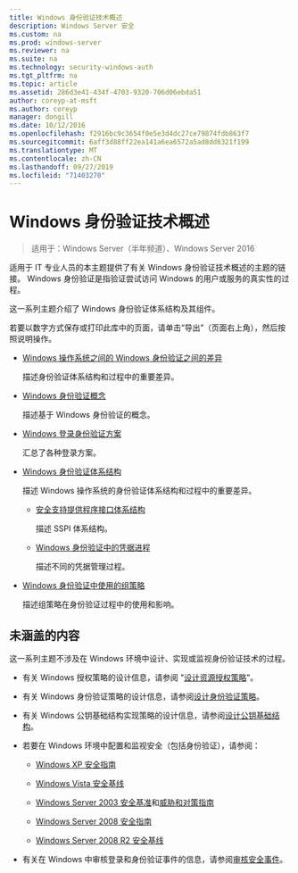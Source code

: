 ```yaml
---
title: Windows 身份验证技术概述
description: Windows Server 安全
ms.custom: na
ms.prod: windows-server
ms.reviewer: na
ms.suite: na
ms.technology: security-windows-auth
ms.tgt_pltfrm: na
ms.topic: article
ms.assetid: 286d3e41-434f-4703-9320-706d06ebda51
author: coreyp-at-msft
ms.author: coreyp
manager: dongill
ms.date: 10/12/2016
ms.openlocfilehash: f2916bc9c3654f0e5e3d4dc27ce79874fdb863f7
ms.sourcegitcommit: 6aff3d88ff22ea141a6ea6572a5ad8dd6321f199
ms.translationtype: MT
ms.contentlocale: zh-CN
ms.lasthandoff: 09/27/2019
ms.locfileid: "71403270"
---
```

# <a name="windows-authentication-technical-overview"></a>Windows 身份验证技术概述

>适用于：Windows Server（半年频道）、Windows Server 2016

适用于 IT 专业人员的本主题提供了有关 Windows 身份验证技术概述的主题的链接。 Windows 身份验证是指验证尝试访问 Windows 的用户或服务的真实性的过程。

这一系列主题介绍了 Windows 身份验证体系结构及其组件。

若要以数字方式保存或打印此库中的页面，请单击“导出”（页面右上角），然后按照说明操作。

-   [Windows 操作系统之间的 Windows 身份验证之间的差异](https://technet.microsoft.com/library/dn169017.aspx)

    描述身份验证体系结构和过程中的重要差异。

-   [Windows 身份验证概念](https://technet.microsoft.com/library/dn169018.aspx)

    描述基于 Windows 身份验证的概念。

-   [Windows 登录身份验证方案](https://technet.microsoft.com/library/dn169020.aspx)

    汇总了各种登录方案。

-   [Windows 身份验证体系结构](https://technet.microsoft.com/library/dn169024.aspx)

    描述 Windows 操作系统的身份验证体系结构和过程中的重要差异。

    -   [安全支持提供程序接口体系结构](https://technet.microsoft.com/library/dn169026.aspx)

        描述 SSPI 体系结构。

    -   [Windows 身份验证中的凭据进程](https://technet.microsoft.com/library/dn169014.aspx)

        描述不同的凭据管理过程。

-   [Windows 身份验证中使用的组策略](https://technet.microsoft.com/library/dn169021.aspx)

    描述组策略在身份验证过程中的使用和影响。

## <a name="what-is-not-covered"></a>未涵盖的内容
这一系列主题不涉及在 Windows 环境中设计、实现或监视身份验证技术的过程。

-   有关 Windows 授权策略的设计信息，请参阅 "[设计资源授权策略](https://technet.microsoft.com/library/cc783368.aspx)"。

-   有关 Windows 身份验证策略的设计信息，请参阅[设计身份验证策略](https://technet.microsoft.com/library/cc758124.aspx)。

-   有关 Windows 公钥基础结构实现策略的设计信息，请参阅[设计公钥基础结构](https://technet.microsoft.com/library/cc773138.aspx)。

-   若要在 Windows 环境中配置和监视安全（包括身份验证），请参阅：

    -   [Windows XP 安全指南](https://www.microsoft.com/download/details.aspx?id=962)

    -   [Windows Vista 安全基线](https://technet.microsoft.com/library/dd450978.aspx)

    -   [Windows Server 2003 安全基准](https://technet.microsoft.com/library/cc163140.aspx)和[威胁和对策指南](https://technet.microsoft.com/library/dd162275.aspx)

    -   [Windows Server 2008 安全指南](https://www.microsoft.com/download/details.aspx?id=17606)

    -   [Windows Server 2008 R2 安全基线](https://technet.microsoft.com/library/gg236605.aspx)

-   有关在 Windows 中审核登录和身份验证事件的信息，请参阅[审核安全事件](https://technet.microsoft.com/library/cc776394.aspx)。



